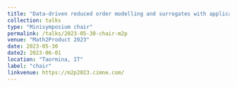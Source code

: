 ```yaml
---
title: "Data-driven reduced order modelling and surrogates with applications in complex multi-physics systems"
collection: talks
type: "Minisymposium chair"
permalink: /talks/2023-05-30-chair-m2p
venue: "Math2Product 2023"
date: 2023-05-30
date2: 2023-06-01
location: "Taormina, IT"
label: "chair"
linkvenue: https://m2p2023.cimne.com/
---
```

